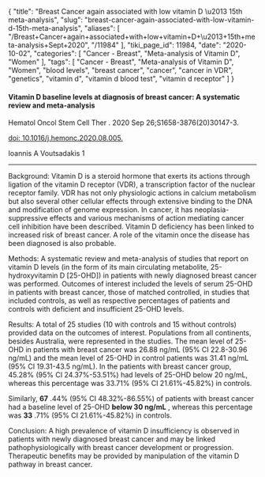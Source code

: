 {
    "title": "Breast Cancer again associated with low vitamin D \u2013 15th meta-analysis",
    "slug": "breast-cancer-again-associated-with-low-vitamin-d-15th-meta-analysis",
    "aliases": [
        "/Breast+Cancer+again+associated+with+low+vitamin+D+\u2013+15th+meta-analysis+Sept+2020",
        "/11984"
    ],
    "tiki_page_id": 11984,
    "date": "2020-10-02",
    "categories": [
        "Cancer - Breast",
        "Meta-analysis of Vitamin D",
        "Women"
    ],
    "tags": [
        "Cancer - Breast",
        "Meta-analysis of Vitamin D",
        "Women",
        "blood levels",
        "breast cancer",
        "cancer",
        "cancer in VDR",
        "genetics",
        "vitamin d",
        "vitamin d blood test",
        "vitamin d receptor"
    ]
}


#### Vitamin D baseline levels at diagnosis of breast cancer: A systematic review and meta-analysis

Hematol Oncol Stem Cell Ther . 2020 Sep 26;S1658-3876(20)30147-3.

[doi: 10.1016/j.hemonc.2020.08.005.](https://doi.org/10.1016/j.hemonc.2020.08.005.) 

Ioannis A Voutsadakis 1

---

Background: Vitamin D is a steroid hormone that exerts its actions through ligation of the vitamin D receptor (VDR), a transcription factor of the nuclear receptor family. VDR has not only physiologic actions in calcium metabolism but also several other cellular effects through extensive binding to the DNA and modification of genome expression. In cancer, it has neoplasia-suppressive effects and various mechanisms of action mediating cancer cell inhibition have been described. Vitamin D deficiency has been linked to increased risk of breast cancer. A role of the vitamin once the disease has been diagnosed is also probable.

Methods: A systematic review and meta-analysis of studies that report on vitamin D levels (in the form of its main circulating metabolite, 25-hydroxyvitamin D <span>[25-OHD]</span>) in patients with newly diagnosed breast cancer was performed. Outcomes of interest included the levels of serum 25-OHD in patients with breast cancer, those of matched controlled, in studies that included controls, as well as respective percentages of patients and controls with deficient and insufficient 25-OHD levels.

Results: A total of 25 studies (10 with controls and 15 without controls) provided data on the outcomes of interest. Populations from all continents, besides Australia, were represented in the studies. The mean level of 25-OHD in patients with breast cancer was 26.88 ng/mL (95% CI 22.8-30.96 ng/mL) and the mean level of 25-OHD in control patients was 31.41 ng/mL (95% CI 19.31-43.5 ng/mL). In the patients with breast cancer group, 45.28% (95% CI 24.37%-53.51%) had levels of 25-OHD below 20 ng/mL, whereas this percentage was 33.71% (95% CI 21.61%-45.82%) in controls. 

Similarly, **67** .44% (95% CI 48.32%-86.55%) of patients with breast cancer had a baseline level of 25-OHD  **below 30 ng/mL** , whereas this percentage was  **33** .71% (95% CI 21.61%-45.82%) in controls.

Conclusion: A high prevalence of vitamin D insufficiency is observed in patients with newly diagnosed breast cancer and may be linked pathophysiologically with breast cancer development or progression. Therapeutic benefits may be provided by manipulation of the vitamin D pathway in breast cancer.